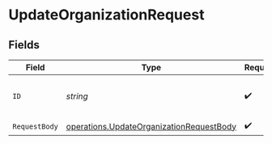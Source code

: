 # UpdateOrganizationRequest


## Fields

| Field                                                                                                | Type                                                                                                 | Required                                                                                             | Description                                                                                          |
| ---------------------------------------------------------------------------------------------------- | ---------------------------------------------------------------------------------------------------- | ---------------------------------------------------------------------------------------------------- | ---------------------------------------------------------------------------------------------------- |
| `ID`                                                                                                 | *string*                                                                                             | :heavy_check_mark:                                                                                   | The unique identifier of the organization.                                                           |
| `RequestBody`                                                                                        | [operations.UpdateOrganizationRequestBody](../../models/operations/updateorganizationrequestbody.md) | :heavy_check_mark:                                                                                   | N/A                                                                                                  |